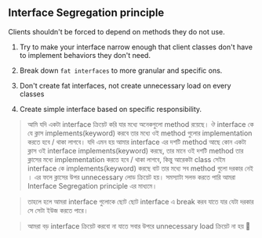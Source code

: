 ## Interface Segregation principle

Clients shouldn't be forced to depend on methods they do not use.

1. Try to make your interface narrow enough that client classes don't have to implement behaviors they don't need.

2. Break down `fat interfaces` to more granular and specific ons.

3. Don't create fat interfaces, not create unnecessary load on every classes

4. Create simple interface based on specific responsibility.

> আমি যদি একটা interface ক্রিয়েট করি যার মধ্যে অনেকগুলো method রয়েছে। ঔ interface কে যে ক্লাস implements(keyword) করবে তার মধ্যে ওই method গুলোর implementation করতে হবে / থাকা লাগবে। যদি এমন হয় আমার interface এর দশটি method আছে কোন একটা ক্লাস ওই interface implements(keyword) করছে, তার মানে ওই দশটি method তার ক্লাসের মধ্যে implementation করতে হবে / থাকা লাগবে, কিন্তু আরেকটা class সেইম interface কে implements(keyword) করছে বাট তার মধ্যে সব method গুলো দরকার নেই । এর ফলে ক্লাসের উপর unnecessary লোড ক্রিয়েট হয়। সমস্যাটা সলভ করতে পারি আমরা Interface Segregation principle এর মাধ্যমে।

> তাহলে হলে আমরা interface গুলোকে ছোট ছোট interface এ break করব যাতে যার যেটা দরকার সে সেটা ইউজ করতে পারে।

> আমরা বড় interface ক্রিয়েট করবো না যাতে সবার উপরে unnecessary load ক্রিয়েট না হয় 🙂
